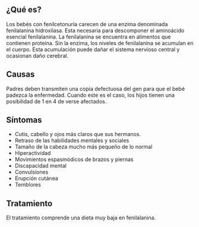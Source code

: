 ﻿## ¿Qué es?
Los bebés con fenilcetonuria carecen de una enzima denominada fenilalanina hidroxilasa. Esta necesaria para descomponer el aminoácido esencial fenilalanina. La fenilalanina se encuentra en alimentos que contienen proteína.
Sin la enzima, los niveles de fenilalanina se acumulan en el cuerpo. Esta acumulación puede dañar el sistema nervioso central y ocasionan daño cerebral.

## Causas
Padres deben transmiten una copia defectuosa del gen para que el bebé padezca la enfermedad. Cuando este es el caso, los hijos tienen una posibilidad de 1 en 4 de verse afectados.

## Síntomas
-	Cutis, cabello y ojos más claros que sus hermanos.
-	Retraso de las habilidades mentales y sociales
-	Tamaño de la cabeza mucho más pequeño de lo normal
-	Hiperactividad
-	Movimientos espasmódicos de brazos y piernas
-	Discapacidad mental
-	Convulsiones
-	Erupción cutánea
-	Temblores

## Tratamiento
El tratamiento comprende una dieta muy baja en fenilalanina.
